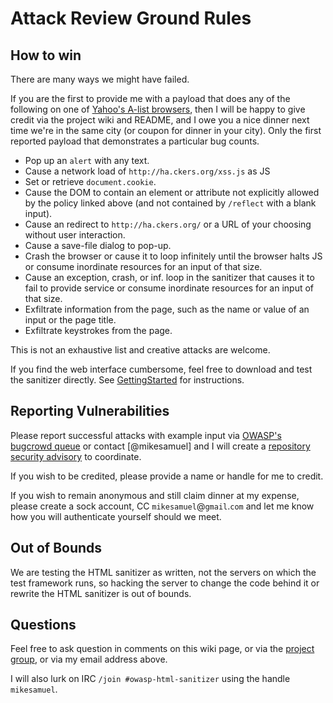 # Attack Review Ground Rules 
## How to win 
There are many ways we might have failed.

If you are the first to provide me with a payload that does any of the following on one of [Yahoo's A-list browsers](http://yuilibrary.com/yui/docs/tutorials/gbs/), then I will be happy to give credit via the project wiki and README, and I owe you a nice dinner next time we're in the same city (or coupon for dinner in your city).  Only the first reported payload that demonstrates a particular bug counts.

  * Pop up an `alert` with any text.
  * Cause a network load of `http://ha.ckers.org/xss.js` as JS
  * Set or retrieve `document.cookie`.
  * Cause the DOM to contain an element or attribute not explicitly allowed by the policy linked above (and not contained by `/reflect` with a blank input).
  * Cause an redirect to `http://ha.ckers.org/` or a URL of your choosing without user interaction.
  * Cause a save-file dialog to pop-up.
  * Crash the browser or cause it to loop infinitely until the browser halts JS or consume inordinate resources for an input of that size.
  * Cause an exception, crash, or inf. loop in the sanitizer that causes it to fail to provide service or consume inordinate resources for an input of that size.
  * Exfiltrate information from the page, such as the name or value of an input or the page title.
  * Exfiltrate keystrokes from the page.

This is not an exhaustive list and creative attacks are welcome.

If you find the web interface cumbersome, feel free to download and test the sanitizer directly.  See [GettingStarted](getting_started.md) for instructions.

## Reporting Vulnerabilities 
Please report successful attacks with example input via [OWASP's bugcrowd queue](https://bugcrowd.com/owaspjavasanitizer)
or contact [@mikesamuel] and I will create a [repository security advisory](https://docs.github.com/en/code-security/security-advisories/repository-security-advisories/creating-a-repository-security-advisory) to coordinate.

If you wish to be credited, please provide a name or handle for me to credit.

If you wish to remain anonymous and still claim dinner at my expense, please create a sock account, CC `mikesamuel`@`gmail`.`com` and let me know how you will authenticate yourself should we meet.

## Out of Bounds 
We are testing the HTML sanitizer as written, not the servers on which the test framework runs, so hacking the server to change the code behind it or rewrite the HTML sanitizer is out of bounds.

## Questions 
Feel free to ask question in comments on this wiki page, or via the [project group](http://groups.google.com/group/owasp-java-html-sanitizer-support), or via my email address above.

I will also lurk on IRC `/join #owasp-html-sanitizer` using the handle `mikesamuel`.
